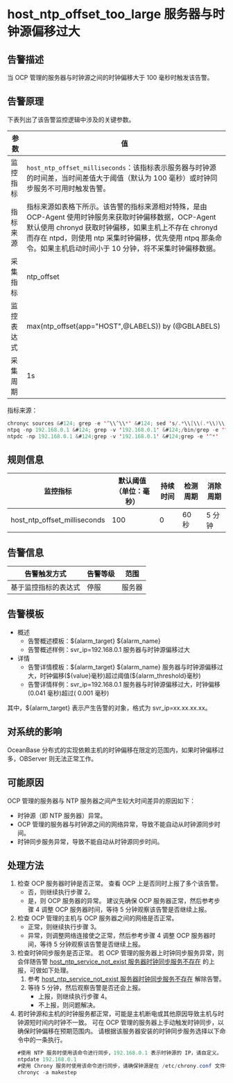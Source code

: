 # host_ntp_offset_too_large 服务器与时钟源偏移过大

## 告警描述

当 OCP 管理的服务器与时钟源之间的时钟偏移大于 100 毫秒时触发该告警。

## 告警原理

下表列出了该告警监控逻辑中涉及的关键参数。

| **参数** | **值** |
| --- | --- |
| 监控指标 | `host_ntp_offset_milliseconds`：该指标表示服务器与时钟源的时间差，当时间差值大于阈值（默认为 100 毫秒）或时钟同步服务不可用时触发告警。 |
| 指标来源 |指标来源如表格下所示。该告警的指标来源相对特殊，是由 OCP-Agent 使用时钟服务来获取时钟偏移数据，OCP-Agent 默认使用 chronyd 获取时钟偏移，如果主机上不存在 chronyd 而存在 ntpd，则使用 ntp 采集时钟偏移，优先使用 ntpq 那条命令。如果主机启动时间小于 10 分钟，将不采集时钟偏移数据。 |
| 采集指标 | ntp_offset |
| 监控表达式 | max(ntp_offset{app="HOST",@LABELS}) by (@GBLABELS) |
| 采集周期 | 1s |

指标来源：

```JAVA
chronyc sources &#124; grep -e '^\\^\\*' &#124; sed 's/.*\\[\\(.*\\)\\].*/\\1/g' 
ntpq -np 192.168.0.1 &#124; grep -v '192.168.0.1' &#124;/bin/grep -e '^*' 
ntpdc -np 192.168.0.1 &#124;grep -v '192.168.0.1' &#124;grep -e '^*' 
```

## 规则信息

| **监控指标** | **默认阈值（单位：毫秒）** | **持续时间** | **检测周期** | **消除周期** |
| --- | --- | --- | --- | --- |
| host_ntp_offset_milliseconds | 100 | 0 | 60 秒 | 5 分钟 |

## 告警信息

| **告警触发方式** | **告警等级** | **范围** |
| --- | --- | --- |
| 基于监控指标的表达式 | 停服 | 服务器 |

## 告警模板

* 概述
  * 告警概述模板：\${alarm_target} ${alarm_name}
  * 告警概述样例：svr_ip=192.168.0.1 服务器与时钟源偏移过大
* 详情
  * 告警详情模板：\${alarm_target} \${alarm_name} 服务器与时钟源偏移过大，时钟偏移(\${value}毫秒)超过阈值(${alarm_threshold}毫秒)
  * 告警详情样例：svr_ip=192.168.0.1 服务器与时钟源偏移过大，时钟偏移(0.041 毫秒)超过( 0.001 毫秒)

其中，${alarm_target} 表示产生告警的对象，格式为 svr_ip=xx.xx.xx.xx。

## 对系统的影响

OceanBase 分布式的实现依赖主机的时钟偏移在限定的范围内，如果时钟偏移过多，OBServer 则无法正常工作。

## 可能原因

OCP 管理的服务器与 NTP 服务器之间产生较大时间差异的原因如下：

* 时钟源（即 NTP 服务器）异常。
* OCP 管理的服务器与时钟源之间的网络异常，导致不能自动从时钟源同步时间。
* 时钟同步服务异常，导致不能自动从时钟源同步时间。

## 处理方法

1. 检查 OCP 服务器时钟是否正常。
   查看 OCP 上是否同时上报了多个该告警。
   * 否，则继续执行步骤 2。
   * 是，则 OCP 服务器的异常。
  建议先确保 OCP 服务器正常，然后参考步骤 4 调整 OCP 服务器时间，等待 5 分钟观察该告警是否继续上报。
2. 检查 OCP 管理的主机与 OCP 服务器之间的网络是否正常。
   * 正常，则继续执行步骤 3。
   * 异常，则调整网络连接使之正常，然后参考步骤 4 调整 OCP 服务器时间，等待 5 分钟观察该告警是否继续上报。
3. 检查时钟同步服务是否正常。
   若 OCP 管理的服务器上时钟同步服务异常，则会伴随告警 [host_ntp_service_not_exist 服务器时钟同步服务不存在](16.the-host_ntp_service_not_exist-server-clock-synchronization-service-does-not-exist.md) 的上报，可做如下处理。
   1. 参考 [host_ntp_service_not_exist 服务器时钟同步服务不存在](16.the-host_ntp_service_not_exist-server-clock-synchronization-service-does-not-exist.md) 解除告警。
   2. 等待 5 分钟，然后观察告警是否还会上报。
      * 上报，则继续执行步骤 4。
      * 不上报，则问题解决。
4. 若时钟源和主机的时钟服务都正常，可能是主机断电或其他原因导致主机与时钟源短时间内时钟不一致。
可在 OCP 管理的服务器上手动触发时钟同步，以确保时钟偏移在预期范围内。
请根据该服务器安装的时钟同步服务选择以下命令中的一条执行。
    ```JAVA
    #使用 NTP 服务时使用该命令进行同步，192.168.0.1 表示时钟源的 IP，请自定义。
    ntpdate 192.168.0.1
    #使用 Chrony 服务时使用该命令进行同步，请确保钟源是在 /etc/chrony.conf 文件中已配置。
    chronyc -a makestep
    ```
